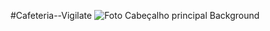 #Cafeteria--Vigilate
![Foto Cabeçalho principal Background](https://user-images.githubusercontent.com/119904806/224887950-0293ea89-e942-4874-8a0a-76811d431c13.png)

